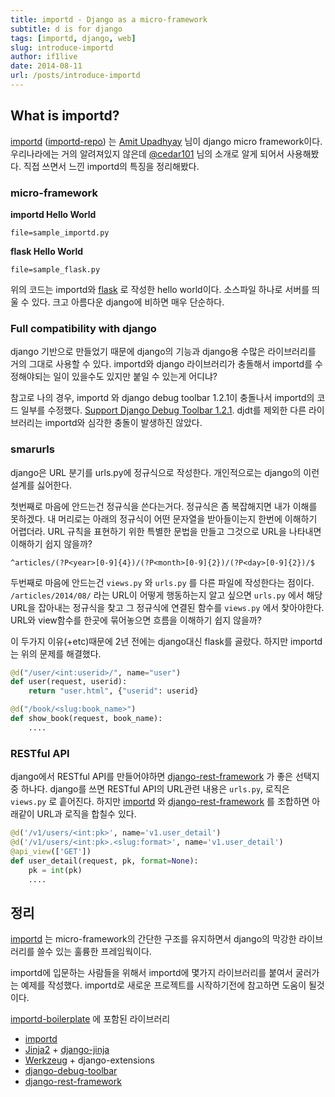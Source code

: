 ```yaml
---
title: importd - Django as a micro-framework
subtitle: d is for django
tags: [importd, django, web]
slug: introduce-importd
author: if1live
date: 2014-08-11
url: /posts/introduce-importd
---
```


## What is importd?

[importd](http://amitu.com/importd/) ([importd-repo](https://github.com/amitu/importd)) 는 [Amit Upadhyay](amitu_) 님이 django micro framework이다.
우리나라에는 거의 알려져있지 않은데 [@cedar101](cedar101-twitter_) 님의 소개로 알게 되어서 사용해봤다. 직접 쓰면서 느낀 importd의 특징을 정리해봤다.

### micro-framework

**importd Hello World**

~~~maya:view
file=sample_importd.py
~~~

**flask Hello World**

~~~maya:view
file=sample_flask.py
~~~

위의 코드는 importd와 [flask](http://flask.pocoo.org/) 로 작성한 hello world이다. 소스파일 하나로 서버를 띄울 수 있다.
크고 아름다운 django에 비하면 매우 단순하다.

### Full compatibility with django

django 기반으로 만들었기 때문에 django의 기능과 django용 수많은 라이브러리를 거의 그대로 사용할 수 있다.
importd와 django 라이브러리가 충돌해서 importd를 수정해야되는 일이 있을수도 있지만 붙일 수 있는게 어디냐?

참고로 나의 경우, importd 와 django debug toolbar 1.2.1이 충돌나서 importd의 코드 일부를 수정했다.
[Support Django Debug Toolbar 1.2.1](https://github.com/amitu/importd/pull/39). djdt를 제외한 다른 라이브러리는 importd와 심각한 충돌이 발생하진 않았다.

### smarurls

django은 URL 분기를 urls.py에 정규식으로 작성한다. 개인적으로는 django의 이런 설계를 싫어한다.

첫번째로 마음에 안드는건 정규식을 쓴다는거다. 정규식은 좀 복잡해지면 내가 이해를 못하겠다.
내 머리로는 아래의 정규식이 어떤 문자열을 받아들이는지 한번에 이해하기 어렵더라.
URL 규칙을 표현하기 위한 특별한 문법을 만들고 그것으로 URL을 나타내면 이해하기 쉽지 않을까?

`^articles/(?P<year>[0-9]{4})/(?P<month>[0-9]{2})/(?P<day>[0-9]{2})/$`

두번째로 마음에 안드는건 `views.py` 와 `urls.py` 를 다른 파일에 작성한다는 점이다.
`/articles/2014/08/` 라는 URL이 어떻게 행동하는지 알고 싶으면 `urls.py` 에서 해당 URL을 잡아내는 정규식을 찾고 그 정규식에 연결된 함수를 `views.py` 에서 찾아야한다.
URL와 view함수를 한곳에 묶어놓으면 흐름을 이해하기 쉽지 않을까?

이 두가지 이유(+etc)때문에 2년 전에는 django대신 flask를 골랐다. 하지만 importd는 위의 문제를 해결했다.

```python
@d("/user/<int:userid>/", name="user")
def user(request, userid):
    return "user.html", {"userid": userid}

@d("/book/<slug:book_name>")
def show_book(request, book_name):
    ....
```

### RESTful API

django에서 RESTful API를 만들어야하면 [django-rest-framework](http://www.django-rest-framework.org/) 가 좋은 선택지 중 하나다.
django를 쓰면 RESTful API의 URL관련 내용은 `urls.py`, 로직은 `views.py` 로 흩어진다.
하지만 [importd](http://amitu.com/importd/) 와 [django-rest-framework](http://www.django-rest-framework.org/) 를 조합하면 아래같이 URL과 로직을 합칠수 있다.

```python
@d('/v1/users/<int:pk>', name='v1.user_detail')
@d('/v1/users/<int:pk>.<slug:format>', name='v1.user_detail')
@api_view(['GET'])
def user_detail(request, pk, format=None):
    pk = int(pk)
    ....
```

## 정리

[importd](http://amitu.com/importd/) 는 micro-framework의 간단한 구조를 유지하면서 django의 막강한 라이브러리를 쓸수 있는 훌륭한 프레임웍이다.

importd에 입문하는 사람들을 위해서 importd에 몇가지 라이브러리를 붙여서 굴러가는 예제를 작성했다. importd로 새로운 프로젝트를 시작하기전에 참고하면 도움이 될것이다.

[importd-boilerplate](https://github.com/if1live/importd-boilerplate) 에 포함된 라이브러리

* [importd](http://amitu.com/importd/)
* [Jinja2](http://jinja.pocoo.org/) + [django-jinja](https://github.com/niwibe/django-jinja)
* [Werkzeug](http://werkzeug.pocoo.org/) + django-extensions
* [django-debug-toolbar](http://django-debug-toolbar.readthedocs.org/en/1.2/)
* [django-rest-framework](http://www.django-rest-framework.org/)
